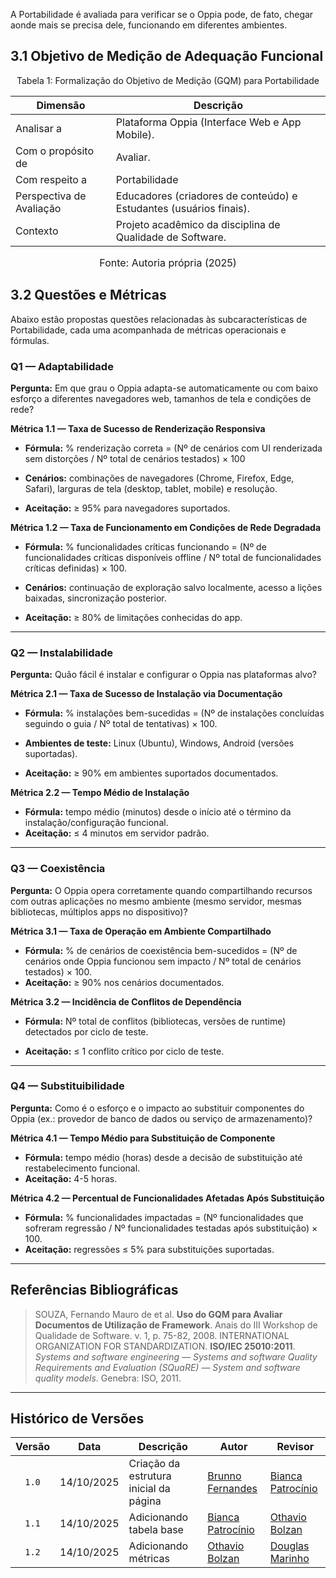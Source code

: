 A Portabilidade é avaliada para verificar se o Oppia pode, de fato, chegar aonde mais se precisa dele, funcionando em diferentes ambientes.


## 3.1 Objetivo de Medição de Adequação Funcional

<p align="center"> Tabela 1: Formalização do Objetivo de Medição (GQM) para Portabilidade </a> </p>


|        Dimensão           |                   Descrição                     |
| ------------------------- | ----------------------------------------------- |
| Analisar a      | Plataforma Oppia (Interface Web e App Mobile).                       |
| Com o propósito de                 |     Avaliar. |
| Com respeito a | Portabilidade                              | 
| Perspectiva de Avaliação  | Educadores (criadores de conteúdo) e Estudantes (usuários finais).                             |
| Contexto                  | Projeto acadêmico da disciplina de Qualidade de Software.       |

<font size="3"><p style="text-align: center">Fonte: Autoria própria (2025)</p></font>



## 3.2 Questões e Métricas

Abaixo estão propostas questões relacionadas às subcaracterísticas de Portabilidade, cada uma acompanhada de métricas operacionais e fórmulas.

### Q1 — Adaptabilidade

**Pergunta:** Em que grau o Oppia adapta-se automaticamente ou com baixo esforço a diferentes navegadores web, tamanhos de tela e condições de rede?

**Métrica 1.1 — Taxa de Sucesso de Renderização Responsiva**

- **Fórmula:** % renderização correta = (Nº de cenários com UI renderizada sem distorções / Nº total de cenários testados) × 100

- **Cenários:** combinações de navegadores (Chrome, Firefox, Edge, Safari), larguras de tela (desktop, tablet, mobile) e resolução.

- **Aceitação:** ≥ 95% para navegadores suportados.

**Métrica 1.2 — Taxa de Funcionamento em Condições de Rede Degradada**

- **Fórmula:** % funcionalidades críticas funcionando = (Nº de funcionalidades críticas disponíveis offline / Nº total de funcionalidades críticas definidas) × 100.

- **Cenários:** continuação de exploração salvo localmente, acesso a lições baixadas, sincronização posterior.

- **Aceitação:** ≥ 80% de limitações conhecidas do app.

---

### Q2 — Instalabilidade

**Pergunta:** Quão fácil é instalar e configurar o Oppia nas plataformas alvo?

**Métrica 2.1 — Taxa de Sucesso de Instalação via Documentação**

* **Fórmula:** % instalações bem-sucedidas = (Nº de instalações concluídas seguindo o guia / Nº total de tentativas) × 100.

* **Ambientes de teste:** Linux (Ubuntu), Windows, Android (versões suportadas).

* **Aceitação:** ≥ 90% em ambientes suportados documentados.

**Métrica 2.2 — Tempo Médio de Instalação**

* **Fórmula:** tempo médio (minutos) desde o início até o término da instalação/configuração funcional.
* **Aceitação:**  ≤ 4 minutos em servidor padrão.


---

### Q3 — Coexistência

**Pergunta:** O Oppia opera corretamente quando compartilhando recursos com outras aplicações no mesmo ambiente (mesmo servidor, mesmas bibliotecas, múltiplos apps no dispositivo)?

**Métrica 3.1 — Taxa de Operação em Ambiente Compartilhado**

* **Fórmula:** % de cenários de coexistência bem-sucedidos = (Nº de cenários onde Oppia funcionou sem impacto / Nº total de cenários testados) × 100.
* **Aceitação:** ≥ 90% nos cenários documentados.

**Métrica 3.2 — Incidência de Conflitos de Dependência**

* **Fórmula:** Nº total de conflitos (bibliotecas, versões de runtime) detectados por ciclo de teste.
- **Aceitação:** ≤ 1 conflito crítico por ciclo de teste.
---

### Q4 — Substituibilidade

**Pergunta:** Como é o esforço e o impacto ao substituir componentes do Oppia (ex.: provedor de banco de dados ou serviço de armazenamento)?

**Métrica 4.1 — Tempo Médio para Substituição de Componente**

* **Fórmula:** tempo médio (horas) desde a decisão de substituição até restabelecimento funcional.
* **Aceitação:** 4-5 horas.

**Métrica 4.2 — Percentual de Funcionalidades Afetadas Após Substituição**

* **Fórmula:** % funcionalidades impactadas = (Nº funcionalidades que sofreram regressão / Nº funcionalidades testadas após substituição) × 100.
* **Aceitação:** regressões ≤ 5% para substituições suportadas.

---

## Referências Bibliográficas

> SOUZA, Fernando Mauro de et al. **Uso do GQM para Avaliar Documentos de Utilização de Framework**. Anais do III Workshop de Qualidade de Software. v. 1, p. 75-82, 2008.
> INTERNATIONAL ORGANIZATION FOR STANDARDIZATION. **ISO/IEC 25010:2011**. *Systems and software engineering — Systems and software Quality Requirements and Evaluation (SQuaRE) — System and software quality models*. Genebra: ISO, 2011.

---

## Histórico de Versões

| Versão | Data       | Descrição                                           | Autor                                           | Revisor |
| :----: | ---------- | --------------------------------------------------- | ----------------------------------------------- | ------- |
|  `1.0` | 14/10/2025 | Criação da estrutura inicial da página              | [Brunno Fernandes](https://github.com/brunnoff) | [Bianca Patrocínio](https://github.com/BiancaPatrocinio7) |
|  `1.1` | 14/10/2025 | Adicionando tabela base      |  [Bianca Patrocínio](https://github.com/BiancaPatrocinio7)  |  [Othavio Bolzan](https://github.com/bolzanMGB)   |
|  `1.2` | 14/10/2025 | Adicionando métricas     |  [Othavio Bolzan](https://github.com/bolzanMGB)  |  [Douglas Marinho](https://github.com/M4RINH0)  |


